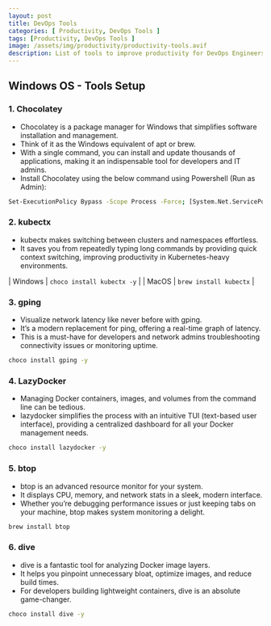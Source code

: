 ```yaml
---
layout: post
title: DevOps Tools
categories: [ Productivity, DevOps Tools ]
tags: [Productivity, DevOps Tools ]
image: /assets/img/productivity/productivity-tools.avif
description: List of tools to improve productivity for DevOps Engineers.
---
```


## Windows OS - Tools Setup

### 1. **Chocolatey**

- Chocolatey is a package manager for Windows that simplifies software installation and management.
- Think of it as the Windows equivalent of apt or brew.
- With a single command, you can install and update thousands of applications, making it an indispensable tool for developers and IT admins.
- Install Chocolatey using the below command using Powershell (Run as Admin):

```sh
Set-ExecutionPolicy Bypass -Scope Process -Force; [System.Net.ServicePointManager]::SecurityProtocol = [System.Net.ServicePointManager]::SecurityProtocol -bor 3072; iex ((New-Object System.Net.WebClient).DownloadString('https://community.chocolatey.org/install.ps1'))
```

### 2. **kubectx**

- kubectx makes switching between clusters and namespaces effortless.
- It saves you from repeatedly typing long commands by providing quick context switching, improving productivity in Kubernetes-heavy environments.
  
| Windows | `choco install kubectx -y` |
| MacOS   | `brew install kubectx`     |

### 3. **gping**

- Visualize network latency like never before with gping.
- It’s a modern replacement for ping, offering a real-time graph of latency.
- This is a must-have for developers and network admins troubleshooting connectivity issues or monitoring uptime.

```sh
choco install gping -y
```

### 4. **LazyDocker**

- Managing Docker containers, images, and volumes from the command line can be tedious.
- lazydocker simplifies the process with an intuitive TUI (text-based user interface), providing a centralized dashboard for all your Docker management needs.

```sh
choco install lazydocker -y
```

### 5. **btop**

- btop is an advanced resource monitor for your system.
- It displays CPU, memory, and network stats in a sleek, modern interface.
- Whether you’re debugging performance issues or just keeping tabs on your machine, btop makes system monitoring a delight.

```sh
brew install btop
```

### 6. **dive**

- dive is a fantastic tool for analyzing Docker image layers.
- It helps you pinpoint unnecessary bloat, optimize images, and reduce build times.
- For developers building lightweight containers, dive is an absolute game-changer.

```sh
choco install dive -y
```
